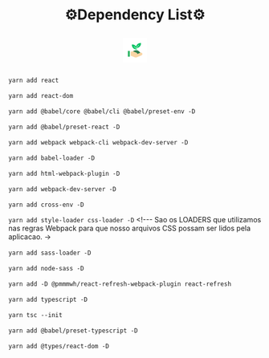<h1 align="center">   
⚙️Dependency List⚙️
</h1>

<h2 align="center">   

  ![](https://github.com/Raphael-GC/plant-manager/blob/main/assets/favicon.png)  
</h2>



`yarn add react`

`yarn add react-dom`  <!--- Necessário para utilizarmos o react na web, pois no permite acessar a árvore de elementos do HTML no Javascript (react) -->

`yarn add @babel/core @babel/cli @babel/preset-env -D` <!--- O '-D' significa que é pra instalar essas dependências com viés de desenvolvimento. Estou dizendo ao editor que não precisarei disso quando minha aplicação estiver executando online. O cli serve para que eu consiga executar o Babel pela linha de comando. O present-env identifica o ambiente onde nossa aplicação está sendo executada, para realizar uma conversão personalizada e enxuta.-->

`yarn add @babel/preset-react -D` <!--- Necessário para que o Babel possa interpretar o HTML dentro Javascript.-->

`yarn add webpack webpack-cli webpack-dev-server -D` 

`yarn add babel-loader -D` <!--- Cuida da integração entre o Babel e o Webpack.-->

`yarn add html-webpack-plugin -D` <!--- Retira a necessidade de usarmos a tag Script, apontando para o nosso arquivo Bundle.js (Build File), no arquivo index.html .-->

`yarn add webpack-dev-server -D` <!--- Biblioteca que elimina a necessidade de executar o comando yarn webpack toda vez que modificamos o código, pois desta forma ele passa a observar o código e atualiza-lo automaticamente.-->

`yarn add cross-env -D` <!--- Nos permite criar variaveis de ambiente, independentemente do SO que estivermos usando.-->

`yarn add style-loader css-loader -D` <!--- Sao os LOADERS que utilizamos nas regras Webpack para que nosso arquivos CSS possam ser lidos pela aplicacao. ->

`yarn add sass-loader -D` <!--- O mesmo dos loaders anteriores, mas este e especificos para arquivos SASS.-->

`yarn add node-sass -D` <!--- Instalando o Pre-processador SASS, que amplia as possibilidades do CSS puro.-->

`yarn add -D @pmmmwh/react-refresh-webpack-plugin react-refresh` <!--- Nos permite fazer alteracoes em nosso codigo, refletir essas alteracoes no browser, mantendo o estado atual dos componentes. Uma aplicacao pratica seria em carrinho de compras por exemplo. Poderiamos fazer alteracoes no codigo durante o desenvolvimento, resetando a aplicacao, mas sem que os itens que ja estavam no carrinho fossem perdidos.-->

`yarn add typescript -D`

`yarn tsc --init` <!--- Este comando cria o arquivo tsconfig.json -->

`yarn add @babel/preset-typescript -D` <!--- Por padrao o babel nao interpreta arquivos em typescript, e com isso habilitamos essa funcao nele. -->

`yarn add @types/react-dom -D` <!--- Lib necessaria para que o Typescript reconheca libs de terceiros e que nao possuem tipagem definida por padrao. -->